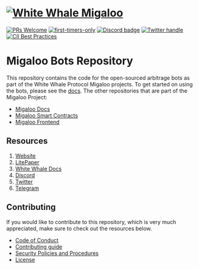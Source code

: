 <a href="https://whitewhale.money/">
  <h1>
    <picture>
      <img alt="White Whale Migaloo" src="https://miro.medium.com/max/1400/1*29OYRJqqddosWtWo-c3TYQ.png">
    </picture>
  </h1>
</a>

[![PRs Welcome](https://img.shields.io/badge/PRs-welcome-brightgreen.svg?style=flat-square)](https://makeapullrequest.com)
[![first-timers-only](https://img.shields.io/badge/first--timers--only-friendly-blue.svg?style=flat-square)](https://www.firsttimersonly.com/)
[![Discord badge][]][Discord invite]
[![Twitter handle][]][Twitter badge]
[![CII Best Practices](https://bestpractices.coreinfrastructure.org/projects/6401/badge)](https://bestpractices.coreinfrastructure.org/projects/6401)

[Discord invite]: https://discord.com/invite/tSxyyCWgYX
[Discord badge]: https://img.shields.io/discord/908044702794801233
[Twitter handle]: https://img.shields.io/twitter/follow/WhiteWhaleDefi.svg?style=social&label=Follow
[Twitter badge]: https://twitter.com/intent/follow?screen_name=WhiteWhaleDefi

# Migaloo Bots Repository
This repository contains the code for the open-sourced arbitrage bots as part of the White Whale Protocol Migaloo projects. To get started on using the bots, please see the [docs](https://docs.whitewhale.money/white-whale/).
The other repositories that are part of the Migaloo Project:
- [Migaloo Docs](https://github.com/White-Whale-Defi-Platform/migaloo-docs/)
- [Migaloo Smart Contracts](https://github.com/White-Whale-Defi-Platform/migaloo-core/)
- [Migaloo Frontend](https://github.com/White-Whale-Defi-Platform/migaloo-frontend/)

## Resources
1. [Website](https://whitewhale.money/)
2. [LitePaper](https://whitewhale.money/LitepaperV2.pdf)
3. [White Whale Docs](https://docs.whitewhale.money/white-whale)
4. [Discord](https://discord.com/invite/tSxyyCWgYX)
5. [Twitter](https://twitter.com/WhiteWhaleDefi)
6. [Telegram](https://t.me/whitewhaleofficial)


## Contributing
If you would like to contribute to this repository, which is very much appreciated, make sure to check out the resources below. 
- [Code of Conduct](./docs/CODE_OF_CONDUCT.md)
- [Contributing guide](./docs/CONTRIBUTING.md)
- [Security Policies and Procedures](./docs/SECURITY.md)
- [License](./LICENSE)
